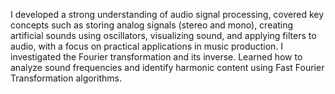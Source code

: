 I developed a strong understanding of audio signal processing, covered key concepts such as storing analog signals (stereo and mono), creating artificial sounds using oscillators, visualizing sound, and applying
filters to audio, with a focus on practical applications in music production.
I investigated the Fourier transformation and its inverse. Learned how to analyze sound frequencies and identify harmonic content using Fast Fourier Transformation algorithms.
